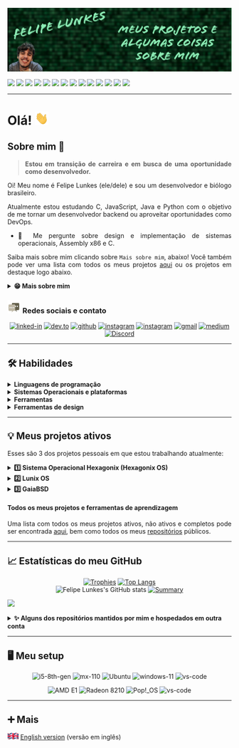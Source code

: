
[![Header](https://raw.githubusercontent.com/felipenlunkes/felipenlunkes/master/img/header.pt.png "Header")](https://twitter.com/felipeldev/)

![](https://img.shields.io/badge/OS-Linux-informational?style=flat&logo=linux&logoColor=white&color=2bbc8a)
![](https://img.shields.io/badge/OS-FreeBSD-informational?style=flat&logo=freebsd&logoColor=white&color=2bbc8a)
![](https://img.shields.io/badge/OS-macOS-informational?style=flat&logo=macos&logoColor=white&color=2bbc8a)
![](https://img.shields.io/badge/OS-Windows-informational?style=flat&logo=windows&logoColor=white&color=2bbc8a)
![](https://img.shields.io/badge/Code-Make-informational?style=flat&logo=cmake&logoColor=white&color=2bbc8a)
![](https://img.shields.io/badge/Code-Assembly-informational?style=flat&logo=assembly&logoColor=white&color=2bbc8a)
![](https://img.shields.io/badge/Code-C-informational?style=flat&logo=c&logoColor=white&color=2bbc8a)
![](https://img.shields.io/badge/Code-Java-informational?style=flat&logo=java&logoColor=white&color=2bbc8a)
![](https://img.shields.io/badge/Code-VisualBasic-informational?style=flat&logo=.net&logoColor=white&color=2bbc8a)
![](https://img.shields.io/badge/Code-Python-informational?style=flat&logo=python&logoColor=white&color=2bbc8a)
![](https://img.shields.io/badge/Code-Markdown-informational?style=flat&logo=markdown&logoColor=white&color=2bbc8a)
![](https://img.shields.io/badge/Code-MySQL-informational?style=flat&logo=mysql&logoColor=white&color=2bbc8a)
![](https://img.shields.io/badge/Shell-Bash-informational?style=flat&logo=gnu-bash&logoColor=white&color=2bbc8a)
![](https://img.shields.io/badge/Arduino-Arduino-informational?style=flat&logo=arduino&logoColor=white&color=2bbc8a)

<hr>

# Olá! <img src="https://raw.githubusercontent.com/felipenlunkes/felipenlunkes/master/img/wave.gif" width="30px" height="30px" />

## Sobre mim 💁 

<div align="justify">

> **Estou em transição de carreira e em busca de uma oportunidade como desenvolvedor.**

Oi! Meu nome é Felipe Lunkes (ele/dele) e sou um desenvolvedor e biólogo brasileiro.

Atualmente estou estudando C, JavaScript, Java e Python com o objetivo de me tornar um desenvolvedor backend ou aproveitar oportunidades como DevOps.

* 🌱 Me pergunte sobre design e implementação de sistemas operacionais, Assembly x86 e C.

Saiba mais sobre mim clicando sobre `Mais sobre mim`, abaixo! Você também pode ver uma lista com todos os meus projetos [aqui](PROJECTS.pt.md) ou os projetos em destaque logo abaixo.

</div>

<details title="Mais sobre mim" align='left'>
<br>
<summary align='left'><strong>😁 Mais sobre mim</strong></summary>

<div align="justify">

<details title="Minha trajetória" align='left'>
<br>
<summary align='left'><strong>⏳️ Minha trajetória</strong></summary>

<div align="justify">

Minha vida como desenvolvedor começa aos 2 anos, quando fui apresentado a um computador. Mais tarde, aos 15 anos, decidi fazer um curso técnico em informática, que fez com que eu me apaixonasse pela programação. Neste curso aprendi algumas linguagens e aprendi a base para buscar aprender outras por conta própria, de forma autodidata.

Também nessa época, os sistemas operacionais me despertaram um grande interesse. Comecei a utilizar o Ubuntu como sistema operacional principal e logo me interessei em tentar desenvolver um, do zero. Em 2012, passei a desenvolver um sistema operacional baseado nos tutoriais do `Linux from Scratch`, chamado Netuno OS. Aprendi muito sobre a organização de um sistema operacional, manutenção e operação de um sistema Unix-like, criação e manutenção de makefiles e compilação de pacotes, o que me permitiu ganhar uma enorme experiência em administração de um sistema Linux. Esse projeto também acendeu ainda mais minha paixão pelos sistemas Unix, o que me levou a pesquisar, estudar e tentar desenvolver um sistema operacional por conta própria, com foco em um modelo Unix-like. Passei a criar projetos derivados de sistemas operacionais livres, para aprender mais sobre o funcionamento destes e partir para um projeto próprio.

Sou um usuário leal de código aberto e todos os meus projetos foram lançados com alguma licença livre (em sua maioria, BSD). Tenho paixão pela área de design e implementação de sistemas operacionais, assim como administração destes. Criei e mantenho um sistema operacional simples e livre, para fins educacionais, que pode ser encontrado em meus [projetos](PROJECTS.pt.md). Este projeto de sistema operacional deriva do meu fascínio por sistemas Unix e um desejo de entender melhor como um sistema operacional funciona e é organizado. Esse projeto está aberto para novas ideias e colaborações!

</div>

</details>

<details title="Minha experiência" align='left'>
<br>
<summary align='left'><strong>💻 Minha experiência</strong></summary>

<div align="justify">

Hoje, tenho experiência em C, x86 Assembly, Java, Pascal, Basic, Visual Basic (.NET) e Python.

</div>

</details>

<details title="Minha formação" align='left'>
<br>
<summary align='left'><strong>📚 Minha formação</strong></summary>

<div align="justify">

Possuo técnico em informática e me graduei como bacharel em Ciências Biológicas pela Universidade Federal de Minas Gerais (UFMG).

Durante o ensino médio, atuei como instrutor de informática para todas as idades, juntamente ao programa do governo federal Telecentros.BR.

</div>

</details>

### <img src="https://c.tenor.com/GocCvG7hs78AAAAi/rocket-joypixels.gif" width="30px" height="30px" /> Curiosidades sobre mim

<div align="justify">

* 💻 Assembly x86 é minha linguagem favorita e pratico muito no meu tempo livre
* 🧬 Sou biólogo com ênfase em Biotecnologia e Saúde (UFMG) com experiência em Biologia Molecular
* 📕 Me interesso muito pela história da computação
* 📀 Tenho uma coleção virtual de sistemas operacionais (mídias de instalação)

</div>

### 🤓 Meus interesses  

<div align="justify">

- 🌱 Estou aprendendo mais sobre JavaScript, Java, HTML/CSS e Python.
- 👯 Procuro colaborar em sistemas operacionais, código aberto e projetos comerciais (backend e frontend).
- 🤔 Estou procurando ajuda com o desenvolvimento dos sistemas operacionais Hexagonix/Andromeda e Lunix OS.
- ❤️ Atualmente, também estou aprendendo mais e praticando Assembly x86 e C, desenvolvimento baremetal e implementação de sistemas operacionais (Hexagonix OS e Lunix OS). Sim, esse é o meu hobby! No meu tempo livre, me procure e me achará fazendo isso!

</div>

</details>

<!--
- 📫 How to reach me: [@felipeldev on Twitter](https://twitter.com/felipeldev), [@dev_lipe on Instagram](https://instagram.com/dev_lipe) or felipemiguel_nery@hotmail.com
-->

### <img src="https://raw.githubusercontent.com/felipenlunkes/felipenlunkes/master/img/message.gif" width="30px" height="30px" /> Redes sociais e contato

<div align="center">

[![linked-in](https://img.shields.io/badge/LinkedIn-0077B5?style=for-the-badge&logo=LinkedIn&logoColor=white)](https://www.linkedin.com/in/felipelunkes/)
[![dev.to](https://img.shields.io/badge/Dev.to-0A0A0A?style=for-the-badge&logo=DevdotTo&logoColor=white)](https://dev.to/felipenlunkes)
[![github](https://img.shields.io/badge/GitHub-000000?style=for-the-badge&logo=GitHub&logoColor=white)](https://github.com/felipenlunkes)
[![instagram](https://img.shields.io/badge/Instagram-E4405F?style=for-the-badge&logo=instagram&logoColor=white)](https://www.instagram.com/dev_lipe/)
[![instagram](https://img.shields.io/badge/Twitter-0077B5?style=for-the-badge&logo=Twitter&logoColor=white)](https://www.twitter.com/felipeldev/)
[![gmail](https://img.shields.io/badge/Gmail-D14836?style=for-the-badge&logo=gmail&logoColor=white)](mailto:felipenldev@gmail.com)
[![medium](https://img.shields.io/badge/Medium-12100E?style=for-the-badge&logo=medium&logoColor=white)](https://medium.com/@felipeldev)
[![Discord](https://img.shields.io/badge/Discord-7289DA?style=for-the-badge&logo=discord&logoColor=white)](http://discordapp.com/users/liperdeu#7702)

</div>

<hr>

## 🛠️ Habilidades

<details title="Linguagens de programação" align='left'>
<br>
<summary align='left'><strong>Linguagens de programação</strong></summary>

<div align="left">

![assembly](https://img.shields.io/badge/Assembly-F57842?style=for-the-badge&logo=assembly&logoColor=white)
![c](https://img.shields.io/badge/C-F5b342?style=for-the-badge&logo=c&logoColor=white)
![java](https://img.shields.io/badge/Java-ED8B00?style=for-the-badge&logo=java&logoColor=white)
![visualbasic](https://img.shields.io/badge/VisualBasic-5334ED?style=for-the-badge&logo=.net&logoColor=white)
![python](https://img.shields.io/badge/Python-8419D1?style=for-the-badge&logo=python&logoColor=white)
![bash](https://img.shields.io/badge/Shell_Script-118515?style=for-the-badge&logo=gnu-bash&logoColor=white)
![make](https://img.shields.io/badge/Make-0077B5?style=for-the-badge&logo=cmake&logoColor=white)
![markdown](https://img.shields.io/badge/Markdown-000000?style=for-the-badge&logo=markdown&logoColor=white)
![mysql](https://img.shields.io/badge/MySQL-00000F?style=for-the-badge&logo=mysql&logoColor=white)

</div>

</details>

<details title="Sistemas Operacionais e plataformas" align='left'>
<br>
<summary align='left'><strong>Sistemas Operacionais e plataformas</strong></summary>

<div align="left">

![windows](https://img.shields.io/badge/Windows_NT-0078D6?style=for-the-badge&logo=windows&logoColor=white)

![linux](https://img.shields.io/badge/Linux-470137?style=for-the-badge&logo=linux&logoColor=white)
![Arch](https://img.shields.io/badge/Arch_Linux-1793D1?style=for-the-badge&logo=arch-linux&logoColor=white)
![Debian](https://img.shields.io/badge/Debian-A81D33?style=for-the-badge&logo=debian&logoColor=white)
![Fedora](https://img.shields.io/badge/Fedora-294172?style=for-the-badge&logo=fedora&logoColor=white)
![Gentoo](https://img.shields.io/badge/Gentoo-54487A?style=for-the-badge&logo=gentoo&logoColor=white)
![Kali](https://img.shields.io/badge/Kali_Linux-557C94?style=for-the-badge&logo=kali-linux&logoColor=white)
![Pop](https://img.shields.io/badge/Pop!_OS-48B9C7?style=for-the-badge&logo=Pop!_OS&logoColor=white)
![Suse](https://img.shields.io/badge/SUSE-0C322C?style=for-the-badge&logo=SUSE&logoColor=white)
![Ubuntu](https://img.shields.io/badge/Ubuntu-E95420?style=for-the-badge&logo=ubuntu&logoColor=white)

![macOS](https://img.shields.io/badge/macos-000000?style=for-the-badge&logo=apple&logoColor=white)

![freeBSD](https://img.shields.io/badge/freeBSD-DE2218?style=for-the-badge&logo=freebsd&logoColor=white)

![ReactOS](https://img.shields.io/badge/react%20os-0088CC?style=for-the-badge&logo=reactos&logoColor=white)

![arduino](https://img.shields.io/badge/Arduino-E4405F?style=for-the-badge&logo=arduino&logoColor=white)

</div>

</details>

<details title="Ferramentas" align='left'>
<br>
<summary align='left'><strong>Ferramentas</strong></summary>

<div align="left">

![vs-code](https://img.shields.io/badge/VS_Code-007ACC?style=for-the-badge&logo=Visual-Studio-Code&logoColor=white)
![github](https://img.shields.io/badge/GitHub-8117EB?style=for-the-badge&logo=github&logoColor=white)
![qemu](https://img.shields.io/badge/Qemu-0A0A0A?style=for-the-badge&logo=qemu&logoColor=white)
![virtualbox](https://img.shields.io/badge/VirtualBox-118515?style=for-the-badge&logo=virtualbox&logoColor=white)
![arduino_IDE](https://img.shields.io/badge/Arduino_IDE-00979D?style=for-the-badge&logo=arduino&logoColor=white)
![visualstudio](https://img.shields.io/badge/Visual_Studio-5C2D91?style=for-the-badge&logo=visual%20studio&logoColor=white)
![gnu_bash](https://img.shields.io/badge/GNU%20Bash-4EAA25?style=for-the-badge&logo=GNU%20Bash&logoColor=white)
![windows_terminal](https://img.shields.io/badge/windows%20terminal-4D4D4D?style=for-the-badge&logo=windows%20terminal&logoColor=white)
![Git](https://img.shields.io/badge/GIT-E44C30?style=for-the-badge&logo=git&logoColor=white)

</div>

</details>

<details title="Ferramentas de design" align='left'>
<br>
<summary align='left'><strong>Ferramentas de design</strong></summary>

<div align="left">

![canva](https://img.shields.io/badge/Canva-F28A22?style=for-the-badge&logo=canva&logoColor=white)
![gimp](https://img.shields.io/badge/Gimp-139176?style=for-the-badge&logo=gimp&logoColor=white)
![creative_cloud](https://img.shields.io/badge/Adobe%20Creative%20Cloud-DA1F26?style=for-the-badge&logo=Adobe%20Creative%20Cloud&logoColor=white)

</div>

</details>

<hr>

## 💡 Meus projetos ativos

Esses são 3 dos projetos pessoais em que estou trabalhando atualmente:

<details title="1️⃣ Sistema Operacional Hexagonix (Hexagonix OS)" align='left'>
<br>
<summary align='left'><strong>1️⃣ Sistema Operacional Hexagonix (Hexagonix OS)</strong></summary>

<p align='center'>
<a href="https://github.com/hexagonix"><img height="150" src="https://github.com/hexagonix/Doc/blob/main/Img/Hexagonix.png"></a>&nbsp;&nbsp;
</p>

<div align="justify">

Eu sou o criador e, até agora, o único desenvolvedor do `Hexagonix`, um sistema operacional desenvolvido inteiramente do zero em `Assembly x86` que se inspira muito nos sistemas Unix, mesmo que eu não tenha nenhum código derivado destes. A maior inspiração para o desenvolvimento foi criar um sistema semelhante ao FreeBSD e ao Linux, ao mesmo tempo em que me permitia aprender mais sobre como funciona um sistema operacional e sobre hardware. Nos últimos sete anos de desenvolvimento, fiz alguns avanços com o Hexagonix, como desenvolver um kernel estável com suporte a gráficos, disco e sistema de arquivos FAT16B, além de portar o `flat assembler` para ser executado sobre o Hexagonix, tornando-o `self-hosting`. Também desenvolvi uma IDE que permite o desenvolvimento de aplicativos sobre do Hexagonix e para o Hexagonix. Agora, o código completo do sistema, incluindo o `kernel`, `utilitários` e `APIs`, foi lançado como software livre sob `licença BSD`, permitindo aos interessados ​​participar deste projeto e expandi-lo ou apenas estudar mais sobre a organização de um sistema operacional, Assembly ou hardware.

O projeto é mantido em repositórios separados sob um único usuário. Você pode encontrar os repositórios e obter mais informações sobre o projeto [aqui](https://github.com/hexagonix/).

</div>

</details>

<details title="2️⃣ Lunix OS" align='left'>
<br>
<summary align='left'><strong>2️⃣ Lunix OS</strong></summary>

<p align='center'>
<a href="https://github.com/felipenlunkes/lunix"><img height="100" src="https://github.com/felipenlunkes/lunix/blob/main/Doc/header.gif"></a>&nbsp;&nbsp;
</p>

<div align="justify">

[Lunix](http://github.com/felipenlunkes/lunix) é um novo sistema operacional desenvolvido em C para a arquitetura x86. Ele está em fase inicial (bem inicial) de desenvolvimento.

</div>

</details>

<details title="3️⃣ GaiaBSD" align='left'>
<br>
<summary align='left'><strong>3️⃣ GaiaBSD</strong></summary>

<p align='center'>
<a href="https://github.com/felipenlunkes/GaiaBSD"><img height="150" src="https://github.com/simple-icons/simple-icons/blob/develop/icons/freebsd.svg"></a>&nbsp;&nbsp;
</p>

<div align="justify">

GaiaBSD é um fork do FreeBSD destinado a estudar mais sobre sistemas Unix e tentar desenvolver uma distribuição mais amigável baseada na robustez do FreeBSD.

</div>

</details>

#### Todos os meus projetos e ferramentas de aprendizagem

<div align="justify">

Uma lista com todos os meus projetos ativos, não ativos e completos pode ser encontrada [aqui](PROJECTS.pt.md), bem como todos os meus [repositórios](https://github.com/felipenlunkes?tab=repositories) públicos.

</div>

<hr>

## 📈 Estatísticas do meu GitHub

<div align="center">

[![Trophies](https://github-profile-trophy.vercel.app/?username=felipenlunkes&row=1&column=6&margin-h=8&theme=darkhub&count_private=true&margin-w=15&no-frame=true)](https://github.com/felipenlunkes)
[![Top Langs](https://github-readme-stats.vercel.app/api/top-langs/?username=felipenlunkes&theme=tokyonight&layout=compact)](https://github.com/felipenlunkes)
<br>
![Felipe Lunkes's GitHub stats](https://github-readme-stats.vercel.app/api?username=felipenlunkes&show_icons=true&theme=tokyonight)
[![Summary](https://github-profile-summary-cards.vercel.app/api/cards/profile-details?username=felipenlunkes&theme=tokyonight)](https://github.com/felipenlunkes)

</div>

<!-- Aqui, as visitas ao meu perfil -->

![](https://komarev.com/ghpvc/?username=felipenlunkes&color=F57842&label=Visitas+ao+perfil&style=for-the-badge)

<details title="Alguns dos repositórios mantidos por mim e hospedados em outra conta" align='left'>
<br>
<summary align='left'><strong>✨️ Alguns dos repositórios mantidos por mim e hospedados em outra conta</strong></summary>

<div align="justify">

> Os repositórios abaixo foram criados e são mantidos por mim, hospedados em outras contas de projetos específicos ou de `organização` (como [Hexagonix](https://github.com/hexagonix), por exemplo):

</div>

[![Hexagon Kernel](https://github-readme-stats.vercel.app/api/pin/?username=Hexagonix&repo=Hexagon&theme=dark)](https://github.com/hexagonix/Hexagon)
[![HBoot](https://github-readme-stats.vercel.app/api/pin/?username=Hexagonix&repo=HBoot&theme=dark)](https://github.com/hexagonix/Hboot)
[![Unix-Apps](https://github-readme-stats.vercel.app/api/pin/?username=Hexagonix&repo=unix-apps&theme=dark)](https://github.com/hexagonix/unix-apps)
[![fasmX](https://github-readme-stats.vercel.app/api/pin/?username=Hexagonix&repo=fasmx&theme=dark)](https://github.com/hexagonix/fasmx)

</details>

<hr>

## 🖥️ Meu setup

<div align="center">

![i5-8th-gen](https://img.shields.io/badge/Intel-Core_i5_8th-0071C5?style=for-the-badge&logo=intel&logoColor=white)
![mx-110](https://img.shields.io/badge/NVIDIA-MX110-76B900?style=for-the-badge&logo=nvidia&logoColor=white)
![Ubuntu](https://img.shields.io/badge/Ubuntu-E95420?style=for-the-badge&logo=ubuntu&logoColor=white)
![windows-11](https://img.shields.io/badge/Windows_11-0078D6?style=for-the-badge&logo=windows&logoColor=white)
![vs-code](https://img.shields.io/badge/VS_Code-007ACC?style=for-the-badge&logo=Visual-Studio-Code&logoColor=white)

![AMD E1](https://img.shields.io/badge/AMD-E1-ED1C24?style=for-the-badge&logo=amd&logoColor=white)
![Radeon 8210](https://img.shields.io/badge/AMD-Radeon_HD_8210-ED1C24?style=for-the-badge&logo=amd&logoColor=white)
![Pop!_OS](https://img.shields.io/badge/Pop!_OS-48B9C7?style=for-the-badge&logo=Pop!_OS&logoColor=white)
![vs-code](https://img.shields.io/badge/VS_Code-007ACC?style=for-the-badge&logo=Visual-Studio-Code&logoColor=white)

</div>

<hr>

## ➕️ Mais

<img src="https://raw.githubusercontent.com/felipenlunkes/felipenlunkes/master/img/UK.gif" width="25px" height="15px" /> [English version](README.md) (versão em inglês)
